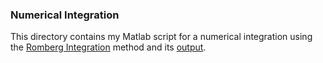 ### Numerical Integration

This directory contains my Matlab script for a numerical integration using the [Romberg Integration](https://github.com/baileyed/applied-numerical-methods/blob/main/Numerical%20Integration/bailey_pset10_problem1.m) method and its [output](https://github.com/baileyed/applied-numerical-methods/blob/main/Numerical%20Integration/bailey_pset10_problem1.txt).
